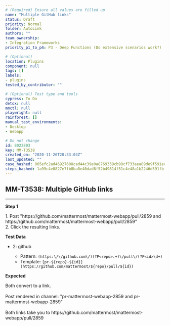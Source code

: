 ```yaml
---
# (Required) Ensure all values are filled up
name: "Multiple GitHub links"
status: Draft
priority: Normal
folder: AutoLink
authors: ""
team_ownership: 
- Integration Frameworks
priority_p1_to_p4: P3 - Deep Functions (Do extensive scenarios work?)

# (Optional)
location: Plugins
component: null
tags: []
labels: 
- plugins
tested_by_contributor: ""

# (Optional) Test type and tools
cypress: To Do
detox: null
mmctl: null
playwright: null
rainforest: []
manual_test_environments:
- Desktop
- Webapp

# Do not change
id: 8022803
key: MM-T3538
created_on: "2020-11-26T20:33:04Z"
last_updated: ""
case_hashed: 065efc2ad46927608cad44c39e0a8769339cb98cf733aea89de9f591ec70e6c3eba4ca5d2c4e39d06c38d9aebd02630b
steps_hashed: 1a99c4e0827e7fb8ba8e40dad8f52b49814f51c4e48a1b2246d591fbf2c000557cffc51ab62e037305e700887aa66751
---
```


<!-- (Auto-generated) Based on frontmatter's "key" and "name" -->

## MM-T3538: Multiple GitHub links

---

**Step 1**

1\. Post "https\://github.com/mattermost/mattermost-webapp/pull/2859 and https\://github.com/mattermost/mattermost-webapp/pull/2859"\
2\. Click the resulting links.

**Test Data**

- 2: github

  - Pattern: `(https:\/\/github.com\/)(?P<repo>.+)\/pull\/(?P<id>\d+)`
  - Template: `[pr-${repo}-${id}](https://github.com/mattermost/${repo}/pull/${id})`

**Expected**

Both convert to a link.\
\
Post rendered in channel: "pr-mattermost-webapp-2859 and pr-mattermost-webapp-2859"\
\
Both links take you to https\://github.com/mattermost/mattermost-webapp/pull/2859
